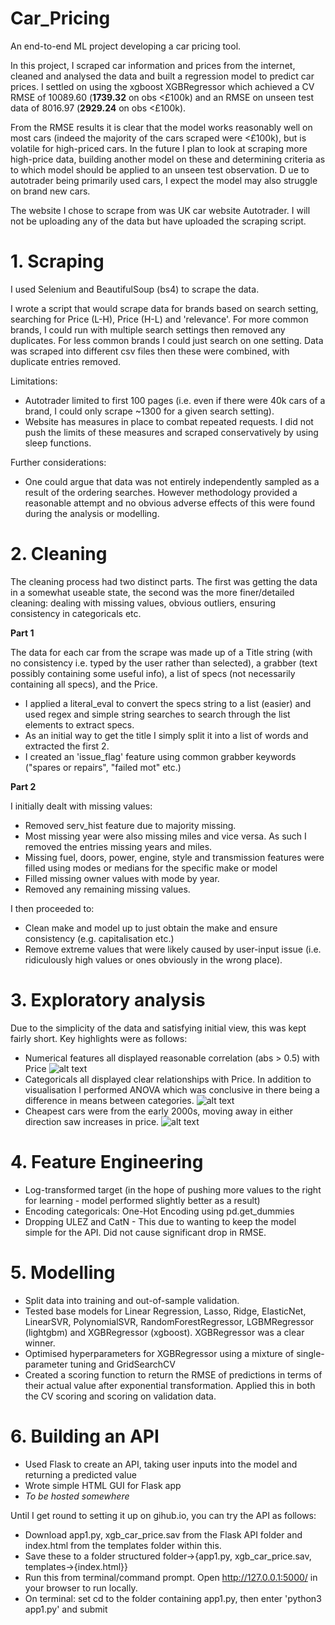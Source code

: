 # Car_Pricing
An end-to-end ML project developing a car pricing tool.

In this project, I scraped car information and prices from the internet, cleaned and analysed the data and built a regression model to predict car prices. I settled on using the xgboost XGBRegressor which achieved a CV RMSE of 10089.60 (**1739.32** on obs <£100k) and an RMSE on unseen test data of 8016.97 (**2929.24** on obs <£100k). 

From the RMSE results it is clear that the model works reasonably well on most cars (indeed the majority of the cars scraped were <£100k), but is volatile for high-priced cars. In the future I plan to look at scraping more high-price data, building another model on these and determining criteria as to which model should be applied to an unseen test observation. D
ue to autotrader being primarily used cars, I expect the model may also struggle on brand new cars.

The website I chose to scrape from was UK car website Autotrader. I will not be uploading any of the data but have uploaded the scraping script. 

# 1. Scraping 

I used Selenium and BeautifulSoup (bs4) to scrape the data. 

I wrote a script that would scrape data for brands based on search setting, searching for Price (L-H), Price (H-L) and 'relevance'. For more common brands, I could run with multiple search settings then removed any duplicates. For less common brands I could just search on one setting. Data was scraped into different csv files then these were combined, with duplicate entries removed.

Limitations: 
* Autotrader limited to first 100 pages (i.e. even if there were 40k cars of a brand, I could only scrape ~1300 for a given search setting). 
* Website has measures in place to combat repeated requests. I did not push the limits of these measures and scraped conservatively by using sleep functions.

Further considerations: 
* One could argue that data was not entirely independently sampled as a result of the ordering searches. However methodology provided a reasonable attempt and no obvious adverse effects of this were found during the analysis or modelling. 

# 2. Cleaning

The cleaning process had two distinct parts. The first was getting the data in a somewhat useable state, the second was the more finer/detailed cleaning: dealing with missing values, obvious outliers, ensuring consistency in categoricals etc. 

**Part 1**

The data for each car from the scrape was made up of a Title string (with no consistency i.e. typed by the user rather than selected), a grabber (text possibly containing some useful info), a list of specs (not necessarily containing all specs), and the Price. 

* I applied a literal_eval to convert the specs string to a list (easier) and used regex and simple string searches to search through the list elements to extract specs. 
* As an initial way to get the title I simply split it into a list of words and extracted the first 2. 
* I created an 'issue_flag' feature using common grabber keywords ("spares or repairs", "failed mot" etc.) 

**Part 2** 

I initially dealt with missing values: 

* Removed serv_hist feature due to majority missing. 
* Most missing year were also missing miles and vice versa. As such I removed the entries missing years and miles. 
* Missing fuel, doors, power, engine, style and transmission features were filled using modes or medians for the specific make or model
* Filled missing owner values with mode by year.
* Removed any remaining missing values. 

I then proceeded to: 
* Clean make and model up to just obtain the make and ensure consistency (e.g. capitalisation etc.)
* Remove extreme values that were likely caused by user-input issue (i.e. ridiculously high values or ones obviously in the wrong place). 


# 3. Exploratory analysis 

Due to the simplicity of the data and satisfying initial view, this was kept fairly short. Key highlights were as follows: 

* Numerical features all displayed reasonable correlation (abs > 0.5) with Price
![alt text](https://github.com/JacobHP/XGBoost_Car_Pricing/blob/Analysis/NumCorrs.png?raw=true)
* Categoricals all displayed clear relationships with Price. In addition to visualisation I performed ANOVA which was conclusive in there being a difference in means between categories. 
![alt text](https://github.com/JacobHP/XGBoost_Car_Pricing/blob/Analysis/Cats.png?raw=true)
* Cheapest cars were from the early 2000s, moving away in either direction saw increases in price. 
![alt text](https://github.com/JacobHP/XGBoost_Car_Pricing/blob/Analysis/Years.png?raw=true)
# 4. Feature Engineering

* Log-transformed target (in the hope of pushing more values to the right for learning - model performed slightly better as a result)
* Encoding categoricals: One-Hot Encoding using pd.get_dummies
* Dropping ULEZ and CatN - This due to wanting to keep the model simple for the API. Did not cause significant drop in RMSE. 


# 5. Modelling

* Split data into training and out-of-sample validation.
* Tested base models for Linear Regression, Lasso, Ridge, ElasticNet, LinearSVR, PolynomialSVR, RandomForestRegressor, LGBMRegressor (lightgbm) and XGBRegressor (xgboost). XGBRegressor was a clear winner.
* Optimised hyperparameters for XGBRegressor using a mixture of single-parameter tuning and GridSearchCV
* Created a scoring function to return the RMSE of predictions in terms of their actual value after exponential transformation. Applied this in both the CV scoring and scoring on validation data.


# 6. Building an API 

* Used Flask to create an API, taking user inputs into the model and returning a predicted value
* Wrote simple HTML GUI for Flask app
* *To be hosted somewhere*

Until I get round to setting it up on gihub.io, you can try the API as follows:
* Download app1.py, xgb_car_price.sav from the Flask API folder and index.html from the templates folder within this. 
* Save these to a folder structured folder->{app1.py, xgb_car_price.sav, templates->{index.html}}
* Run this from terminal/command prompt. Open http://127.0.0.1:5000/ in your browser to run locally.
* On terminal: set cd to the folder containing app1.py, then enter 'python3 app1.py' and submit




